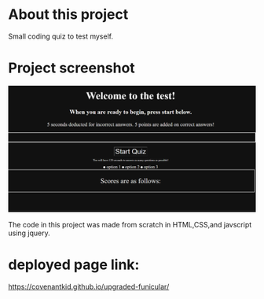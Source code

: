 # About this project 
Small coding quiz to test myself.
# Project screenshot 
![Preview picture](assets/Images/image.png)

The code in this project was made from scratch in HTML,CSS,and javscript using jquery.

# deployed page link: 
https://covenantkid.github.io/upgraded-funicular/